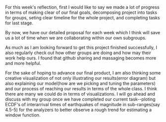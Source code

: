 For this week's reflection, first I would like to say we made a lot of progress in terms of making clear of our final goals, decomposing project into tasks for groups, seting clear timeline for the whole project, and completing tasks for last stage.  

By now, we have our detailed proposal for each week which I think will save us a lot of time when we are collaborating within our own subgroups.  

As much as I am looking forward to get this project finished successfully, I also regularly check out how other groups are doing and how may their work help ours. I found that github sharing and massaging becomes more and more helpful.  

For the sake of hoping to advance our final product, I am also thinking some creative visualization of not only illustrating our results(error diagram) but also explaining our model(how are we picking and tuning the parameters) and our process of reaching our results in terms of the whole class. I think there are many we could do in terms of visualizations. I will go ahead and discuss with my group once we have completed our current task--ploting ECDF's of interarrival times of earthquakes of magnitude in sub-ranges(say 4.5-5) for the analyzers to better observe a rough trend for estimating a window function. 
